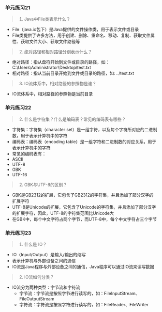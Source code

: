 ### 单元练习21

> 1. Java中File类表示什么？
- File（java.io包下）是Java提供的文件操作类，用于表示文件或目录
- File类提供了许多方法，用于创建、删除、重命名、移动、复制、获取文件属性、获取文件大小、获取文件路径等

> 2. 绝对路径和相对路径分别表示什么？
- 绝对路径：指从盘符开始到文件或目录的路径，如：C:\Users\Administrator\Desktop\test.txt
- 相对路径：指从当前目录开始到文件或目录的路径，如: ../test.txt

> 3. IO流体系中，相对路径的参照物是谁？
- IO流体系中，相对路径的参照物是当前目录

### 单元练习22

> 2. 什么是字符集？什么是编码表？常见的编码表有哪些？
- 字符集：字符集（character set）是一组字符，以及每个字符所对应的二进制数，用于表示计算机中的字符
- 编码表：编码表（encoding table）是一组字符和二进制数的对应关系，用于表示计算机中的字符
- 常见的编码表有：
 - ASCII
 - UTF-8
 - GBK
 - UTF-16

> 2. GBK与UTF-8的区别？
- GBK是GB2312的扩展，它包含了GB2312的字符集，并且添加了部分汉字的扩展字符
- UTF-8是Unicode的扩展，它包含了Unicode的字符集，并且添加了部分汉字的扩展字符，因此，UTF-8的字符集范围比Unicode大
- 在GBK中，每个中文字符占两个字节，而UTF-8中，每个中文字符占三个字节

### 单元练习23
> 1. 什么是 IO？
- IO（Input/Output）是输入/输出的缩写
- 表示计算机与外部设备之间的通信
- IO流是Java程序与外部设备之间的通信，Java程序可以通过IO流来读写数据

> 2. IO流如何分类？
- IO流分为两种类型：字节流和字符流
  - 字节流：字节流是按照字节进行读写的，如：FileInputStream、FileOutputStream
  - 字符流：字符流是按照字符进行读写的，如：FileReader、FileWriter